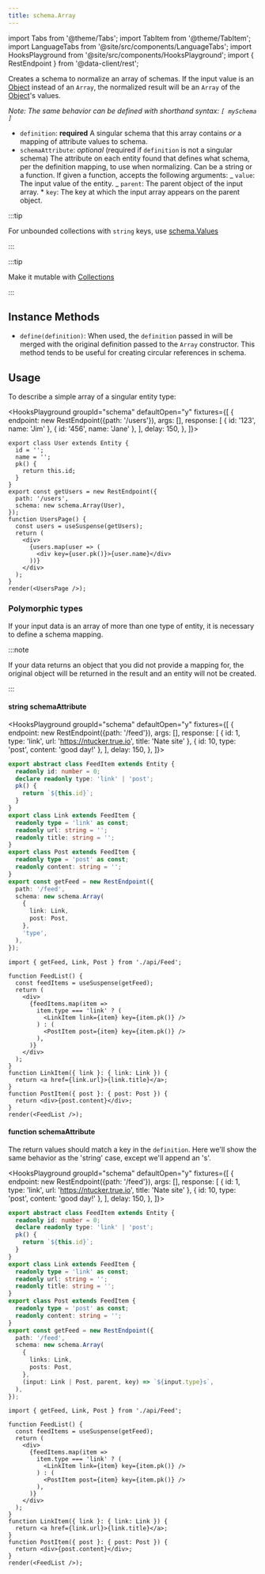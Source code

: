 ```yaml
---
title: schema.Array
---
```


<head>
  <title>schema.Array - Declarative list data for React</title>
</head>

import Tabs from '@theme/Tabs';
import TabItem from '@theme/TabItem';
import LanguageTabs from '@site/src/components/LanguageTabs';
import HooksPlayground from '@site/src/components/HooksPlayground';
import { RestEndpoint } from '@data-client/rest';

Creates a schema to normalize an array of schemas. If the input value is an [Object](./Object.md) instead of an `Array`,
the normalized result will be an `Array` of the [Object](./Object.md)'s values.

_Note: The same behavior can be defined with shorthand syntax: `[ mySchema ]`_

- `definition`: **required** A singular schema that this array contains _or_ a mapping of attribute values to schema.
- `schemaAttribute`: _optional_ (required if `definition` is not a singular schema) The attribute on each entity found that defines what schema, per the definition mapping, to use when normalizing.
  Can be a string or a function. If given a function, accepts the following arguments:
  _ `value`: The input value of the entity.
  _ `parent`: The parent object of the input array. \* `key`: The key at which the input array appears on the parent object.

:::tip

For unbounded collections with `string` keys, use [schema.Values](./Values.md)

:::

:::tip

Make it mutable with [Collections](./Collection.md)

:::

## Instance Methods

- `define(definition)`: When used, the `definition` passed in will be merged with the original definition passed to the `Array` constructor. This method tends to be useful for creating circular references in schema.

## Usage

To describe a simple array of a singular entity type:

<HooksPlayground groupId="schema" defaultOpen="y" fixtures={[
{
endpoint: new RestEndpoint({path: '/users'}),
args: [],
response: [
{ id: '123', name: 'Jim' },
{ id: '456', name: 'Jane' },
],
delay: 150,
},
]}>

```tsx title="Users.tsx"
export class User extends Entity {
  id = '';
  name = '';
  pk() {
    return this.id;
  }
}
export const getUsers = new RestEndpoint({
  path: '/users',
  schema: new schema.Array(User),
});
function UsersPage() {
  const users = useSuspense(getUsers);
  return (
    <div>
      {users.map(user => (
        <div key={user.pk()}>{user.name}</div>
      ))}
    </div>
  );
}
render(<UsersPage />);
```

</HooksPlayground>

### Polymorphic types

If your input data is an array of more than one type of entity, it is necessary to define a schema mapping.

:::note

If your data returns an object that you did not provide a mapping for, the original object will be returned in the result and an entity will not be created.

:::

#### string schemaAttribute

<HooksPlayground groupId="schema" defaultOpen="y" fixtures={[
{
endpoint: new RestEndpoint({path: '/feed'}),
args: [],
response: [
{ id: 1, type: 'link', url: 'https://ntucker.true.io', title: 'Nate site' },
{ id: 10, type: 'post', content: 'good day!' },
],
delay: 150,
},
]}>

```typescript title="api/Feed.ts"
export abstract class FeedItem extends Entity {
  readonly id: number = 0;
  declare readonly type: 'link' | 'post';
  pk() {
    return `${this.id}`;
  }
}
export class Link extends FeedItem {
  readonly type = 'link' as const;
  readonly url: string = '';
  readonly title: string = '';
}
export class Post extends FeedItem {
  readonly type = 'post' as const;
  readonly content: string = '';
}
export const getFeed = new RestEndpoint({
  path: '/feed',
  schema: new schema.Array(
    {
      link: Link,
      post: Post,
    },
    'type',
  ),
});
```

```tsx title="FeedList.tsx" collapsed
import { getFeed, Link, Post } from './api/Feed';

function FeedList() {
  const feedItems = useSuspense(getFeed);
  return (
    <div>
      {feedItems.map(item =>
        item.type === 'link' ? (
          <LinkItem link={item} key={item.pk()} />
        ) : (
          <PostItem post={item} key={item.pk()} />
        ),
      )}
    </div>
  );
}
function LinkItem({ link }: { link: Link }) {
  return <a href={link.url}>{link.title}</a>;
}
function PostItem({ post }: { post: Post }) {
  return <div>{post.content}</div>;
}
render(<FeedList />);
```

</HooksPlayground>

#### function schemaAttribute

The return values should match a key in the `definition`. Here we'll show the same behavior as the 'string'
case, except we'll append an 's'.

<HooksPlayground groupId="schema" defaultOpen="y" fixtures={[
{
endpoint: new RestEndpoint({path: '/feed'}),
args: [],
response: [
{ id: 1, type: 'link', url: 'https://ntucker.true.io', title: 'Nate site' },
{ id: 10, type: 'post', content: 'good day!' },
],
delay: 150,
},
]}>

```typescript title="api/Feed.ts"
export abstract class FeedItem extends Entity {
  readonly id: number = 0;
  declare readonly type: 'link' | 'post';
  pk() {
    return `${this.id}`;
  }
}
export class Link extends FeedItem {
  readonly type = 'link' as const;
  readonly url: string = '';
  readonly title: string = '';
}
export class Post extends FeedItem {
  readonly type = 'post' as const;
  readonly content: string = '';
}
export const getFeed = new RestEndpoint({
  path: '/feed',
  schema: new schema.Array(
    {
      links: Link,
      posts: Post,
    },
    (input: Link | Post, parent, key) => `${input.type}s`,
  ),
});
```

```tsx title="FeedList.tsx" collapsed
import { getFeed, Link, Post } from './api/Feed';

function FeedList() {
  const feedItems = useSuspense(getFeed);
  return (
    <div>
      {feedItems.map(item =>
        item.type === 'link' ? (
          <LinkItem link={item} key={item.pk()} />
        ) : (
          <PostItem post={item} key={item.pk()} />
        ),
      )}
    </div>
  );
}
function LinkItem({ link }: { link: Link }) {
  return <a href={link.url}>{link.title}</a>;
}
function PostItem({ post }: { post: Post }) {
  return <div>{post.content}</div>;
}
render(<FeedList />);
```

</HooksPlayground>
